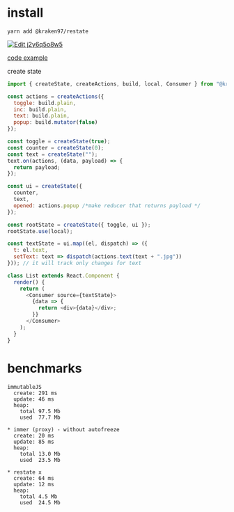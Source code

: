 # install

```
yarn add @kraken97/restate
```

[![Edit j2y6q5o8w5](https://codesandbox.io/static/img/play-codesandbox.svg)](https://codesandbox.io/s/j2y6q5o8w5)

[code example](https://github.com/zhDmitry/restate/blob/master/demo.md)


create state

```js
import { createState, createActions, build, local, Consumer } from "@kraken97/restate";

const actions = createActions({
  toggle: build.plain,
  inc: build.plain,
  text: build.plain,
  popup: build.mutator(false)
});

const toggle = createState(true);
const counter = createState(0);
const text = createState("");
text.on(actions, (data, payload) => {
  return payload;
});

const ui = createState({
  counter,
  text,
  opened: actions.popup /*make reducer that returns payload */
});

const rootState = createState({ toggle, ui });
rootState.use(local);

const textState = ui.map((el, dispatch) => ({
  t: el.text,
  setText: text => dispatch(actions.text(text + ".jpg"))
})); // it will track only changes for text

class List extends React.Component {
  render() {
    return (
      <Consumer source={textState}>
        {data => {
          return <div>{data}</div>;
        }}
      </Consumer>
    );
  }
}
```

# benchmarks

```
immutableJS
  create: 291 ms
  update: 46 ms
  heap:
    total 97.5 Mb
    used  77.7 Mb

* immer (proxy) - without autofreeze
  create: 20 ms
  update: 85 ms
  heap:
    total 13.0 Mb
    used  23.5 Mb

* restate x
  create: 64 ms
  update: 12 ms
  heap:
    total 4.5 Mb
    used  24.5 Mb
```
